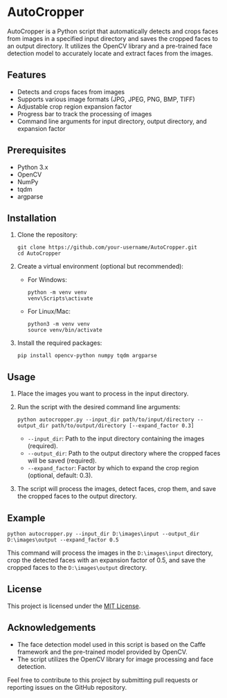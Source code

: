 # AutoCropper

AutoCropper is a Python script that automatically detects and crops faces from images in a specified input directory and saves the cropped faces to an output directory. It utilizes the OpenCV library and a pre-trained face detection model to accurately locate and extract faces from the images.

## Features

- Detects and crops faces from images
- Supports various image formats (JPG, JPEG, PNG, BMP, TIFF)
- Adjustable crop region expansion factor
- Progress bar to track the processing of images
- Command line arguments for input directory, output directory, and expansion factor

## Prerequisites

- Python 3.x
- OpenCV
- NumPy
- tqdm
- argparse

## Installation

1. Clone the repository:

   ```
   git clone https://github.com/your-username/AutoCropper.git
   cd AutoCropper
   ```

2. Create a virtual environment (optional but recommended):

   - For Windows:
     ```
     python -m venv venv
     venv\Scripts\activate
     ```

   - For Linux/Mac:
     ```
     python3 -m venv venv
     source venv/bin/activate
     ```

3. Install the required packages:

   ```
   pip install opencv-python numpy tqdm argparse
   ```

## Usage

1. Place the images you want to process in the input directory.

2. Run the script with the desired command line arguments:

   ```
   python autocropper.py --input_dir path/to/input/directory --output_dir path/to/output/directory [--expand_factor 0.3]
   ```

   - `--input_dir`: Path to the input directory containing the images (required).
   - `--output_dir`: Path to the output directory where the cropped faces will be saved (required).
   - `--expand_factor`: Factor by which to expand the crop region (optional, default: 0.3).

3. The script will process the images, detect faces, crop them, and save the cropped faces to the output directory.

## Example

```
python autocropper.py --input_dir D:\images\input --output_dir D:\images\output --expand_factor 0.5
```

This command will process the images in the `D:\images\input` directory, crop the detected faces with an expansion factor of 0.5, and save the cropped faces to the `D:\images\output` directory.

## License

This project is licensed under the [MIT License](LICENSE).

## Acknowledgements

- The face detection model used in this script is based on the Caffe framework and the pre-trained model provided by OpenCV.
- The script utilizes the OpenCV library for image processing and face detection.

Feel free to contribute to this project by submitting pull requests or reporting issues on the GitHub repository.